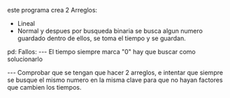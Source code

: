este programa crea 2 Arreglos:
-   Lineal
-   Normal
y despues por busqueda binaria se busca algun numero guardado dentro de ellos, se toma el tiempo y se guardan.


pd: Fallos:
--- El tiempo siempre marca "0" hay que buscar como solucionarlo

--- Comprobar que se tengan que hacer 2 arreglos, e intentar que siempre se busque el mismo numero en la misma clave para que no hayan factores que cambien los tiempos.